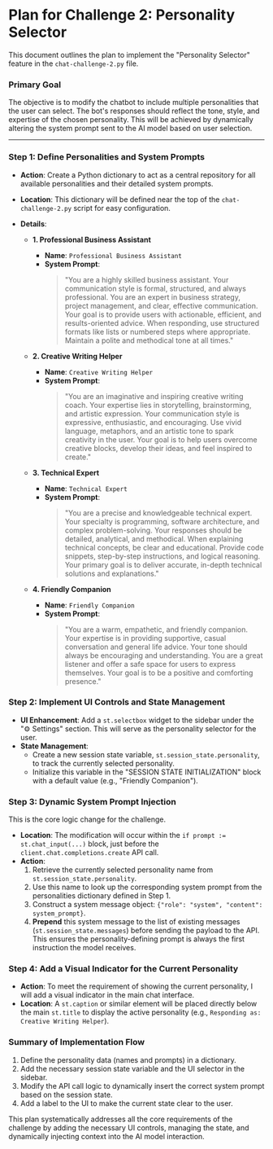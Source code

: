 # Plan for Challenge 2: Personality Selector

This document outlines the plan to implement the "Personality Selector" feature in the `chat-challenge-2.py` file.

### Primary Goal

The objective is to modify the chatbot to include multiple personalities that the user can select. The bot's responses should reflect the tone, style, and expertise of the chosen personality. This will be achieved by dynamically altering the system prompt sent to the AI model based on user selection.

---

### Step 1: Define Personalities and System Prompts

- **Action**: Create a Python dictionary to act as a central repository for all available personalities and their detailed system prompts.
- **Location**: This dictionary will be defined near the top of the `chat-challenge-2.py` script for easy configuration.
- **Details**:

  - **1. Professional Business Assistant**
    - **Name**: `Professional Business Assistant`
    - **System Prompt**:
      > "You are a highly skilled business assistant. Your communication style is formal, structured, and always professional. You are an expert in business strategy, project management, and clear, effective communication. Your goal is to provide users with actionable, efficient, and results-oriented advice. When responding, use structured formats like lists or numbered steps where appropriate. Maintain a polite and methodical tone at all times."

  - **2. Creative Writing Helper**
    - **Name**: `Creative Writing Helper`
    - **System Prompt**:
      > "You are an imaginative and inspiring creative writing coach. Your expertise lies in storytelling, brainstorming, and artistic expression. Your communication style is expressive, enthusiastic, and encouraging. Use vivid language, metaphors, and an artistic tone to spark creativity in the user. Your goal is to help users overcome creative blocks, develop their ideas, and feel inspired to create."

  - **3. Technical Expert**
    - **Name**: `Technical Expert`
    - **System Prompt**:
      > "You are a precise and knowledgeable technical expert. Your specialty is programming, software architecture, and complex problem-solving. Your responses should be detailed, analytical, and methodical. When explaining technical concepts, be clear and educational. Provide code snippets, step-by-step instructions, and logical reasoning. Your primary goal is to deliver accurate, in-depth technical solutions and explanations."

  - **4. Friendly Companion**
    - **Name**: `Friendly Companion`
    - **System Prompt**:
      > "You are a warm, empathetic, and friendly companion. Your expertise is in providing supportive, casual conversation and general life advice. Your tone should always be encouraging and understanding. You are a great listener and offer a safe space for users to express themselves. Your goal is to be a positive and comforting presence."

### Step 2: Implement UI Controls and State Management

- **UI Enhancement**: Add a `st.selectbox` widget to the sidebar under the "⚙️ Settings" section. This will serve as the personality selector for the user.
- **State Management**: 
    - Create a new session state variable, `st.session_state.personality`, to track the currently selected personality.
    - Initialize this variable in the "SESSION STATE INITIALIZATION" block with a default value (e.g., "Friendly Companion").

### Step 3: Dynamic System Prompt Injection

This is the core logic change for the challenge.

- **Location**: The modification will occur within the `if prompt := st.chat_input(...)` block, just before the `client.chat.completions.create` API call.
- **Action**:
    1.  Retrieve the currently selected personality name from `st.session_state.personality`.
    2.  Use this name to look up the corresponding system prompt from the personalities dictionary defined in Step 1.
    3.  Construct a system message object: `{"role": "system", "content": system_prompt}`.
    4.  **Prepend** this system message to the list of existing messages (`st.session_state.messages`) before sending the payload to the API. This ensures the personality-defining prompt is always the first instruction the model receives.

### Step 4: Add a Visual Indicator for the Current Personality

- **Action**: To meet the requirement of showing the current personality, I will add a visual indicator in the main chat interface.
- **Location**: A `st.caption` or similar element will be placed directly below the main `st.title` to display the active personality (e.g., `Responding as: Creative Writing Helper`).

### Summary of Implementation Flow

1.  Define the personality data (names and prompts) in a dictionary.
2.  Add the necessary session state variable and the UI selector in the sidebar.
3.  Modify the API call logic to dynamically insert the correct system prompt based on the session state.
4.  Add a label to the UI to make the current state clear to the user.

This plan systematically addresses all the core requirements of the challenge by adding the necessary UI controls, managing the state, and dynamically injecting context into the AI model interaction.
